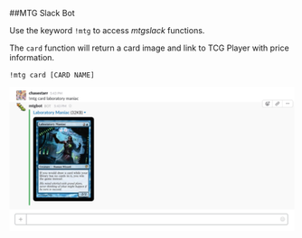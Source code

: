 ##MTG Slack Bot

Use the keyword `!mtg` to access *mtgslack* functions.

The `card` function will return a card image and link to TCG Player with price information.
```
!mtg card [CARD NAME]
```

![mtg slackbot](https://github.com/chasestarr/mtgslack/blob/master/images/Screenshot%202016-03-26%2017.44.20.png?raw=true)